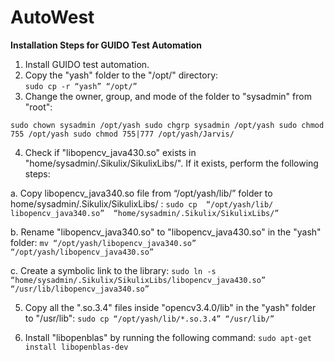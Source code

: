 # AutoWest

**Installation Steps for GUIDO Test Automation**

1. Install GUIDO test automation.
2. Copy the "yash" folder to the "/opt/" directory:  
   `sudo cp -r “yash” “/opt/”`  
3. Change the owner, group, and mode of the folder to "sysadmin" from "root":
   
`sudo chown sysadmin /opt/yash
sudo chgrp sysadmin /opt/yash
sudo chmod 755 /opt/yash
sudo chmod 755|777 /opt/yash/Jarvis/`

4. Check if "libopencv_java430.so" exists in "home/sysadmin/.Sikulix/SikulixLibs/". If it exists, perform the following steps: 

a. Copy libopencv_java340.so file from “/opt/yash/lib/” folder to home/sysadmin/.Sikulix/SikulixLibs/ :
`sudo cp  “/opt/yash/lib/ libopencv_java340.so”  “home/sysadmin/.Sikulix/SikulixLibs/”`

b. Rename "libopencv_java340.so" to "libopencv_java430.so" in the "yash" folder:
   `mv “/opt/yash/libopencv_java340.so” “/opt/yash/libopencv_java430.so”`

c. Create a symbolic link to the library:
   `sudo ln -s “home/sysadmin/.Sikulix/SikulixLibs/libopencv_java430.so” “/usr/lib/libopencv_java340.so”`

5. Copy all the ".so.3.4" files inside "opencv3.4.0/lib" in the "yash" folder to "/usr/lib":
`sudo cp “/opt/yash/lib/*.so.3.4” “/usr/lib/”`

6. Install "libopenblas" by running the following command:
`sudo apt-get install libopenblas-dev`
